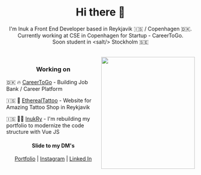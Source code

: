 <h1 align="center"> Hi there 👋 </h1>
<p align="center"> I'm Inuk a Front End Developer based in Reykjavik 🇮🇸 / Copenhagen 🇩🇰. <br> Currently working at CSE in Copenhagen for Startup - CareerToGo. <br> Soon student in <<salt />salt/> Stockholm 🇸🇪 </p>

</br>

<img align="right" src="https://i.pinimg.com/originals/a9/08/41/a908415de1b7ca46ff9160144f402881.jpg" height="300" width="250">

<h3 align="center"> Working on </h3>

🇩🇰 🔥 [CareerToGo](https://www.careertogo.dk/) - Building Job Bank / Career Platform

🇮🇸 🖤 [EtherealTattoo](https://www.instagram.com/ethereal.tattoo/) - Website for Amazing Tattoo Shop in Reykjavik

🇮🇸 🙋‍♂️ [InukRy](https://ryjewsky.netlify.app/) - I'm rebuilding my portfolio to modernize the code structure with Vue JS

<h4 align="center"> Slide to my DM's </h4>
<p align="center">
  <a href="https://ryjewsky.netlify.app/">Portfolio</a> |
  <a href="https://www.instagram.com/ryjewsky/">Instagram</a> |
  <a href="https://www.linkedin.com/in/marcin-ryjewski-793505198/">Linked In</a>
</p>


<!--
**Ryjekk/Ryjekk** is a ✨ _special_ ✨ repository because its `README.md` (this file) appears on your GitHub profile.

Here are some ideas to get you started:

- 🔭 I’m currently working on ...
- 🌱 I’m currently learning ...
- 👯 I’m looking to collaborate on ...
- 🤔 I’m looking for help with ...
- 💬 Ask me about ...
- 📫 How to reach me: ...
- 😄 Pronouns: ...
- ⚡ Fun fact: ...

-->
